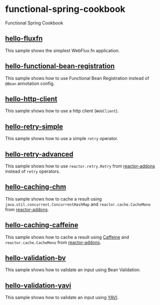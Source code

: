 # functional-spring-cookbook
Functional Spring Cookbook

## [hello-fluxfn](hello-fluxfn)

This sample shows the simplest WebFlux.fn application.

## [hello-functional-bean-registration](hello-functional-bean-registration)

This sample shows how to use Functional Bean Registration instead of `@Bean` annotation config.

## [hello-http-client](hello-http-client)

This sample shows how to use a http client (`WebClient`).

## [hello-retry-simple](hello-retry-simple)

This sample shows how to use a simple `retry` operator.

## [hello-retry-advanced](hello-retry-advanced)

This sample shows how to use `reactor.retry.Retry` from [reactor-addons](https://github.com/reactor/reactor-addons) instead of `retry` operators.

## [hello-caching-chm](hello-caching-chm)

This sample shows how to cache a result using `java.util.concurrent.ConcurrentHashMap` and `reactor.cache.CacheMono` from [reactor-addons](https://github.com/reactor/reactor-addons).

## [hello-caching-caffeine](hello-caching-caffeine)

This sample shows how to cache a result using [Caffeine](https://github.com/ben-manes/caffeine) and `reactor.cache.CacheMono` from [reactor-addons](https://github.com/reactor/reactor-addons).

## [hello-validation-bv](hello-validation-bv)

This sample shows how to validate an input using Bean Validation.

## [hello-validation-yavi](hello-validation-yavi)

This sample shows how to validate an input using [YAVI](https://github.com/making/yavi).
